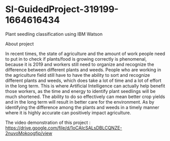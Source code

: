 # SI-GuidedProject-319199-1664616434
Plant seedling classification using IBM Watson

About project

In recent times, the state of agriculture and the amount of work people need to put in to check if plants/food is growing correctly is phenomenal, because it is 2019 and workers still need to organize and recognize the difference between different plants and weeds. People who are working in the agriculture field still have to have the ability to sort and recognize different plants and weeds, which does take a lot of time and a lot of effort in the long term.
This is where Artificial Intelligence can actually help benefit those workers, as the time and energy to identify plant seedlings will be much shortened. The ability to do so effectively can mean better crop yields and in the long term will result in better care for the environment. As by identifying the difference among the plants and weeds in a timely manner where it is highly accurate can positively impact agriculture.

The video demonstration of this project : https://drive.google.com/file/d/1oCAIcSALsDBLCQNZE-2nuvoMokoogfip/view
